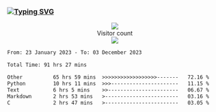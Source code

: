 ### <a href="https://git.io/typing-svg"><img src="https://readme-typing-svg.herokuapp.com?font=Fira+Code&pause=1000&width=435&lines=+Hi+%F0%9F%91%8B+There+is+Chenghow" alt="Typing SVG" /></a>
<p align="center"> 
  <img src="https://github-readme-stats.vercel.app/api?username=chenghow&show_icons=true"><br>
  Visitor count<br>
  <img src="https://profile-counter.glitch.me/chenghow/count.svg">
</p>

<!--START_SECTION:waka-->

```txt
From: 23 January 2023 - To: 03 December 2023

Total Time: 91 hrs 27 mins

Other          65 hrs 59 mins  >>>>>>>>>>>>>>>>>>-------   72.16 %
Python         10 hrs 11 mins  >>>----------------------   11.15 %
Text           6 hrs 5 mins    >>-----------------------   06.67 %
Markdown       2 hrs 53 mins   >------------------------   03.16 %
C              2 hrs 47 mins   >------------------------   03.05 %
```

<!--END_SECTION:waka-->
